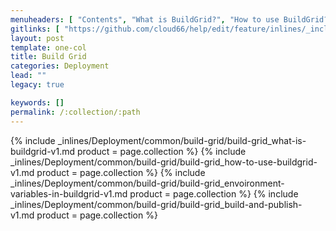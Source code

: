 ```yaml
---
menuheaders: [ "Contents", "What is BuildGrid?", "How to use BuildGrid?", "Envoironment variables in BuildGrid", "Build and Publish" ]
gitlinks: [ "https://github.com/cloud66/help/edit/feature/inlines/_includes/_inlines/Deployment/common/build-grid/build-grid_contents-v1.md", "https://github.com/cloud66/help/edit/feature/inlines/_includes/_inlines/Deployment/common/build-grid/build-grid_what-is-buildgrid-v1.md", "https://github.com/cloud66/help/edit/feature/inlines/_includes/_inlines/Deployment/common/build-grid/build-grid_how-to-use-buildgrid-v1.md", "https://github.com/cloud66/help/edit/feature/inlines/_includes/_inlines/Deployment/common/build-grid/build-grid_envoironment-variables-in-buildgrid-v1.md", "https://github.com/cloud66/help/edit/feature/inlines/_includes/_inlines/Deployment/common/build-grid/build-grid_build-and-publish-v1.md" ]
layout: post
template: one-col
title: Build Grid
categories: Deployment
lead: ""
legacy: true

keywords: []
permalink: /:collection/:path
---
```





<a name="2"></a>{% include _inlines/Deployment/common/build-grid/build-grid_what-is-buildgrid-v1.md  product = page.collection %}
<a name="3"></a>{% include _inlines/Deployment/common/build-grid/build-grid_how-to-use-buildgrid-v1.md  product = page.collection %}
<a name="4"></a>{% include _inlines/Deployment/common/build-grid/build-grid_envoironment-variables-in-buildgrid-v1.md  product = page.collection %}
<a name="5"></a>{% include _inlines/Deployment/common/build-grid/build-grid_build-and-publish-v1.md  product = page.collection %}